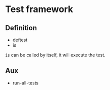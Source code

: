 # Test framework

## Definition

- deftest
- is

`is` can be called by itself, it will execute the test.

## Aux

- run-all-tests

